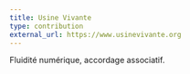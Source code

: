 ```yaml
---
title: Usine Vivante
type: contribution
external_url: https://www.usinevivante.org
---
```


Fluidité numérique, accordage associatif.

<!-- -->
